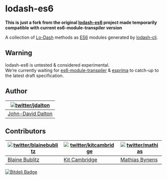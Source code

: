 # lodash-es6

__This is just a fork from the original [lodash-es6](https://github.com/lodash/lodash-es6) project made temporarily compatible with current es6-module-transpiler version__

A collection of [Lo-Dash](http://lodash.com/) methods as [ES6](http://wiki.ecmascript.org/doku.php?id=harmony:specification_drafts) modules generated by [lodash-cli](https://npmjs.org/package/lodash-cli).

## Warning

lodash-es6 is untested & considered experimental.<br>
We’re currently waiting for [es6-module-transpiler](https://github.com/square/es6-module-transpiler) & [esprima](https://github.com/ariya/esprima) to catch-up to the latest draft specification.

## Author

| [![twitter/jdalton](http://gravatar.com/avatar/299a3d891ff1920b69c364d061007043?s=70)](https://twitter.com/jdalton "Follow @jdalton on Twitter") |
|---|
| [John-David Dalton](http://allyoucanleet.com/) |

## Contributors

| [![twitter/blainebublitz](http://gravatar.com/avatar/ac1c67fd906c9fecd823ce302283b4c1?s=70)](https://twitter.com/blainebublitz "Follow @BlaineBublitz on Twitter") | [![twitter/kitcambridge](http://gravatar.com/avatar/6662a1d02f351b5ef2f8b4d815804661?s=70)](https://twitter.com/kitcambridge "Follow @kitcambridge on Twitter") | [![twitter/mathias](http://gravatar.com/avatar/24e08a9ea84deb17ae121074d0f17125?s=70)](https://twitter.com/mathias "Follow @mathias on Twitter") |
|---|---|---|
| [Blaine Bublitz](http://www.iceddev.com/) | [Kit Cambridge](http://kitcambridge.be/) | [Mathias Bynens](http://mathiasbynens.be/) |

[![Bitdeli Badge](https://d2weczhvl823v0.cloudfront.net/lodash/lodash-es6/trend.png)](https://bitdeli.com/free "Bitdeli Badge")
